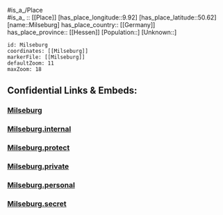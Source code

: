 ﻿---
location: [50.62,9.92] 
mapzoom: [7,12] 
mapmarker: city 
type: City
tags:
- geo/City


SpocWebEntityId: 32486
isDeleted: false
confidential: public

---
#is_a_/Place  
#is_a_ :: [[Place]] 
[has_place_longitude::9.92] 
[has_place_latitude::50.62] 
[name::Milseburg] 
has_place_country:: [[Germany]]  
has_place_province:: [[Hessen]] 
[Population::] 
[Unknown::] 


```leaflet
id: Milseburg
coordinates: [[Milseburg]] 
markerFile: [[Milseburg]] 
defaultZoom: 11 
maxZoom: 18
```


## Confidential Links & Embeds: 

### [Milseburg](/_public/Earth/Continent/Europe/Europe~Central/Germany/Germany~West/Hessen/counties~Hessen/Fulda/cities~Fulda/Hofbieber/boroughs~Rosbach~Höhe/Milseburg.md) 

### [Milseburg.internal](/_internal/Earth/Continent/Europe/Europe~Central/Germany/Germany~West/Hessen/counties~Hessen/Fulda/cities~Fulda/Hofbieber/boroughs~Rosbach~Höhe/Milseburg.internal.md) 

### [Milseburg.protect](/_protect/Earth/Continent/Europe/Europe~Central/Germany/Germany~West/Hessen/counties~Hessen/Fulda/cities~Fulda/Hofbieber/boroughs~Rosbach~Höhe/Milseburg.protect.md) 

### [Milseburg.private](/_private/Earth/Continent/Europe/Europe~Central/Germany/Germany~West/Hessen/counties~Hessen/Fulda/cities~Fulda/Hofbieber/boroughs~Rosbach~Höhe/Milseburg.private.md) 

### [Milseburg.personal](/_personal/Earth/Continent/Europe/Europe~Central/Germany/Germany~West/Hessen/counties~Hessen/Fulda/cities~Fulda/Hofbieber/boroughs~Rosbach~Höhe/Milseburg.personal.md) 

### [Milseburg.secret](/_secret/Earth/Continent/Europe/Europe~Central/Germany/Germany~West/Hessen/counties~Hessen/Fulda/cities~Fulda/Hofbieber/boroughs~Rosbach~Höhe/Milseburg.secret.md) 
